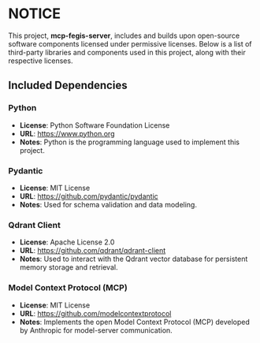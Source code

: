 ﻿# NOTICE

This project, **mcp-fegis-server**, includes and builds upon open-source software components licensed under permissive licenses. Below is a list of third-party libraries and components used in this project, along with their respective licenses.

## Included Dependencies

### Python
- **License**: Python Software Foundation License
- **URL**: https://www.python.org
- **Notes**: Python is the programming language used to implement this project.

### Pydantic
- **License**: MIT License
- **URL**: https://github.com/pydantic/pydantic
- **Notes**: Used for schema validation and data modeling.

### Qdrant Client
- **License**: Apache License 2.0
- **URL**: https://github.com/qdrant/qdrant-client
- **Notes**: Used to interact with the Qdrant vector database for persistent memory storage and retrieval.

### Model Context Protocol (MCP)
- **License**: MIT License
- **URL**: https://github.com/modelcontextprotocol
- **Notes**: Implements the open Model Context Protocol (MCP) developed by Anthropic for model-server communication.
